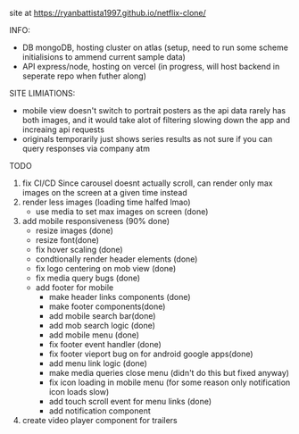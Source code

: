 site at https://ryanbattista1997.github.io/netflix-clone/

INFO:
 - DB mongoDB, hosting cluster on atlas (setup, need to run some scheme initialisions to ammend current sample data)
 - API express/node, hosting on vercel (in progress, will host backend in seperate repo when futher along)


SITE LIMIATIONS:
 - mobile view doesn't switch to portrait posters as the api data rarely has both images, and it would take alot of filtering slowing down the app and increaing api        requests 
 - originals temporarily just shows series results as not sure if you can query responses via company atm

TODO

1) fix CI/CD
Since carousel doesnt actually scroll, can render only max images on the screen at a given time instead
2) render less images (loading time halfed lmao)
   - use media to set max images on screen (done)
3) add mobile responsiveness (90% done)
   - resize images (done)
   - resize font(done)
   - fix hover scaling (done)
   - condtionally render header elements (done)
   - fix logo centering on mob view (done)
   - fix media query bugs (done)
   - add footer for mobile
      - make header links components (done)
      - make footer components(done)
      - add mobile search bar(done)
      - add mob search logic (done)
      - add mobile menu (done)
      - fix footer event handler (done)
      - fix footer vieport bug on for android google apps(done)
      - add menu link logic (done)
      - make media queries close menu (didn't do this but fixed anyway)
      - fix icon loading in mobile menu (for some reason only notification icon loads slow)
      - add touch scroll event for menu links (done)
      - add notification component
4) create video player component for trailers
